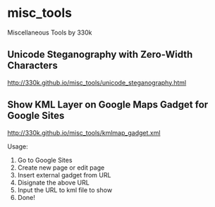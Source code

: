 # misc_tools
Miscellaneous Tools by 330k

## Unicode Steganography with Zero-Width Characters
http://330k.github.io/misc_tools/unicode_steganography.html

## Show KML Layer on Google Maps Gadget for Google Sites
http://330k.github.io/misc_tools/kmlmap_gadget.xml

Usage:
1. Go to Google Sites
2. Create new page or edit page
3. Insert external gadget from URL
4. Disignate the above URL
5. Input the URL to kml file to show
6. Done!